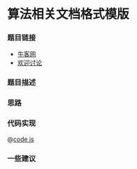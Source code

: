 # 算法相关文档格式模版

### 题目链接

- [牛客网]()
- [欢迎讨论]()

### 题目描述


### 思路

### 代码实现

@[code js](@code/algorithm/剑指/树/kTheNode.js)


### 一些建议